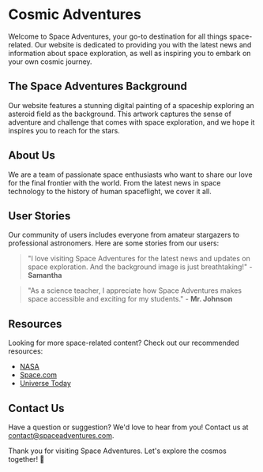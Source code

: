 <!--font:Poppins-->

# Cosmic Adventures

Welcome to Space Adventures, your go-to destination for all things space-related. Our website is dedicated to providing you with the latest news and information about space exploration, as well as inspiring you to embark on your own cosmic journey.

## The Space Adventures Background
Our website features a stunning digital painting of a spaceship exploring an asteroid field as the background. This artwork captures the sense of adventure and challenge that comes with space exploration, and we hope it inspires you to reach for the stars.

## About Us
We are a team of passionate space enthusiasts who want to share our love for the final frontier with the world. From the latest news in space technology to the history of human spaceflight, we cover it all.

## User Stories
Our community of users includes everyone from amateur stargazers to professional astronomers. Here are some stories from our users:

> "I love visiting Space Adventures for the latest news and updates on space exploration. And the background image is just breathtaking!" - **Samantha**

> "As a science teacher, I appreciate how Space Adventures makes space accessible and exciting for my students." - **Mr. Johnson**

## Resources
Looking for more space-related content? Check out our recommended resources:

- [NASA](#nasa)
- [Space.com](#spacecom)
- [Universe Today](#universe-today)

## Contact Us
Have a question or suggestion? We'd love to hear from you! Contact us at [contact@spaceadventures.com](mailto:contact@spaceadventures.com).

Thank you for visiting Space Adventures. Let's explore the cosmos together! 🚀

<!--

Write me content for website with wallpaper which alt text is:

"A digital painting of a spaceship exploring an asteroid field, with the rocky terrain and dangerous debris creating a sense of adventure and challenge."

The name/title of the page should not be 1:1 copy of the alt text but rather a real content of the website which is using this wallpaper.

- Use markdown format 
- Start with heading
- Heading should be short and concise
- The content should look like a real website 
- The website should not be about the wallpaper, wallpaper is just a related background
- Heading should be contain work "wallpaper" or "background"
- Include real sections like references, contact, user stories, etc. use things relevant to the page purpose.
- Feel free to use structure like headings, bullets, numbering, blockquotes, paragraphs, horizontal lines, etc.
- You can use formatting like bold or _italic_
- You can include UTF-8 emojis
- Links should be only #hash anchors (and you can refer to the document itself)
- Do not include images


---


# Space Adventures Wallpaper

Welcome to our website dedicated to space exploration and adventure! Our Space Adventures Wallpaper sets the perfect tone for your desktop or mobile background, inspiring you to embark on your own cosmic journey.

## About Us
We are a team of passionate space enthusiasts who want to share our love for the final frontier with the world. From the latest news in space technology to the history of human spaceflight, we cover it all.

## User Stories
Our community of users includes everyone from amateur stargazers to professional astronomers. Here are some stories from our users:

> "I love this wallpaper! It makes me feel like I'm part of the crew exploring the asteroid field." - **Samantha**

> "As an aspiring astronaut, this wallpaper reminds me of my goals every time I turn on my computer." - **Mark**

## References
Looking for more space-related content? Check out our recommended resources:

- [NASA](#nasa)
- [Space.com](#spacecom)
- [Universe Today](#universe-today)

## Contact Us
Have a question or suggestion? We'd love to hear from you! Contact us at [contact@spaceadventures.com](mailto:contact@spaceadventures.com).

Thank you for visiting Space Adventures Wallpaper. Keep exploring the cosmos! 🚀


---


Heading should not include word "wallpaper". The website should not be about the wallpaper itself, wallpaper is just a related background, rewrite whole content.


---


# Explore the Cosmos with Space Adventures

Welcome to Space Adventures, your go-to destination for all things space-related. Our website is dedicated to providing you with the latest news and information about space exploration, as well as inspiring you to embark on your own cosmic journey.

## The Space Adventures Background
Our website features a stunning digital painting of a spaceship exploring an asteroid field as the background. This artwork captures the sense of adventure and challenge that comes with space exploration, and we hope it inspires you to reach for the stars.

## About Us
We are a team of passionate space enthusiasts who want to share our love for the final frontier with the world. From the latest news in space technology to the history of human spaceflight, we cover it all.

## User Stories
Our community of users includes everyone from amateur stargazers to professional astronomers. Here are some stories from our users:

> "I love visiting Space Adventures for the latest news and updates on space exploration. And the background image is just breathtaking!" - **Samantha**

> "As a science teacher, I appreciate how Space Adventures makes space accessible and exciting for my students." - **Mr. Johnson**

## Resources
Looking for more space-related content? Check out our recommended resources:

- [NASA](#nasa)
- [Space.com](#spacecom)
- [Universe Today](#universe-today)

## Contact Us
Have a question or suggestion? We'd love to hear from you! Contact us at [contact@spaceadventures.com](mailto:contact@spaceadventures.com).

Thank you for visiting Space Adventures. Let's explore the cosmos together! 🚀


---


Write me a Google font which is best fitting for the website.

Pick from the list:
- Montserrat
- Inter
- Lobster
- Raleway
- IBM Plex Sans
- Great Vibes
- Futura
- Poppins
- Cinzel
- Playfair Display
- Open Sans
- Creepster
- Alegreya
- Cinzel Decorative
- Barlow Condensed
- Dancing Script
- Cormorant Garamond
- Cabin
- Orbitron
- Roboto
- Lato
- Exo 2


Write just the font name nothing else.


---


Poppins

-->
